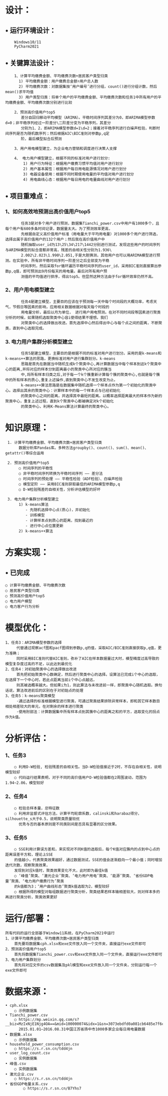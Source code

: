 # 设计：
## • 运行环境设计：
        Windows10/11
	    PyCharm2021
## • 关键算法设计：
        1、计算平均缴费金额、平均缴费次数+居民客户类型归类
	      1) 平均缴费金额：用户缴费总金额÷用户总人数
	      2) 平均缴费次数：对数据集按‘用户编号’进行分组，count()进行分组计数，然后mean()求平均值
	      3) 用户类型归类：将单个用户的平均缴费金额、平均缴费次数和任务1中所有用户的平均缴费金额、平均缴费次数分别进行比较
	
	    2、预测高价值用户top5
	       差分自回归移动平均模型（ARIMA）。平稳时间序列其差分为0，即ARIMA模型参数d=0；非平稳序列经过一阶差分\二阶差分变为平稳序列，其差分
	       分别为1、2，即ARIMA模型参数d=1\d=2；接着对平稳序列进行白噪声检验，判断时间序列是否为随机数序列；然后根据AIC\BIC准则对参数p,q定
	       阶，最后模型拟合后预测
      
        3、用户用电模型建立，为企业电力营销和调度进行决策人支撑
	
	    4、 电力用户模型建立，根据不同的标准对用户进行划分:
            1) 用户行为特征：根据用户缴费习惯平均值对用户进行划分	
            2) 用户基本属性：根据用户每日用电能源情况对用户进行划分
	        3) 电器设备使用：根据不同时期使用电量的平均值对用户进行划分
            4) 用电曲线心态：根据用户每日用电的电量曲线对用户进行划分
	       
	

## • 项目重难点：
### 1、如何高效地预测出高价值用户top5
	       任务3是对多个用户进行预测，数据集Tianchi_power.csv中用户有1000多个，且每个用户有600多条时间记录，数据量太大。为了预测效率更高，
	       先根据自定义高价值用户标准（用电量大于平均用电量）对1000多个用户进行筛选，选择出属于高价值用户的132个用户；然后我在高价值用户中
	       随机抽取user_id为13\25\34\217\1442分别进行测试，发现这些用户的时间序列与ARIMA模型的拟合度都非常高，残差的自相关性分别为1.936\
	       2.002\2.023\1.990\2.051,于是大胆猜测，其他用户也可以用ARIMA模型进行预测。在实验中，所有非平稳时间序列一阶差分之后全部变为平稳
	       时间序列，然后采取for循环遍历平稳时间序列的user_id，采用BIC准则直接算出参数p,q值，即可预测出9月份每天的用电量。最后对所有用户预
	       测值的平均值进行排序，得出top5。但显然这种方法由于for循环效率仍然不高。

### 2、用户用电模型建立
	       任务4是建立模型，主要目的应该在于预测每一天中每个时间段的大概功率，考虑天气，节假日等因素的影响，应用相关数据根据对每天每个时段的
	       用电量分析，最后以月为单位， 进行用户用电预测。在对不同时间段等因素进行聚类分析的时候，如果随机选取聚类中心容i使得结果不理想。我们
	       对聚类中心的选择做出改进。首先选择中心然后得出中心与每个点之间的距离，不断聚类，直到中心选取完成。
	   
### 3. 电力用户集群分析模型建立
           任务5是建立模型，主要目的是根据不同的标准对用户进行划分。采用的是k-means和k-means++算法的思路，更换标准对用户进行集群划分。k-means
	       思路是首先在数据当中随机生成k个聚类中心,再计算数据当中每个样本到这k个聚类中心的距离,并将对应的样本分到距离最小的聚类中心所对应的簇当
	       中,将所有样本归类之后,对于每一个k个簇重新计算每个簇的聚类中心,也就是每个簇中的所有样本的质心,重复上述操作,直到聚类中心不发生改变为止。
	       k-means++算法思路是在数据集中随机选择一个样本点作为第一个初始化的聚类中心。选择出其余的聚类中心：计算样本中的每一个样本点与已经初始化
	       的聚类中心之间的距离，并选择其中最短的距离。以概率选择距离最大的样本作为新的聚类中心，重复上述过程，直到k个聚类中心都被确定对k个初始化
	       的聚类中心，利用K-Means算法计算最终的聚类中心。


# 知识原理：
     1. 计算平均缴费金额、平均缴费次数+居民客户类型归类
          数据分析库Pandas库。多种方法groupby()、count()、sum()、mean()、getattr()等综合运用

     2. 预测高价值用户top5
          ○ 时间序列的平稳性
          ○ 非平稳时间序列转换为平稳时间序列 —— 差分法
          ○ 时间序列的预处理 —— 平稳性检验（ADF检验）、白噪声检验 
          ○ 模型定阶 —— 采用BIC准则获取最佳的ARIMA模型参数p,q
          ○ D-W检验残差的自相关性，分析评估模型的好坏
	      
     3. 电力用户集群分析模型建立
          1) k-means算法
             - 先随机选择中心点(质心)，并初始化
             - 训练模型
             - 计算样本点到质心的距离，找到最近的
             - 进行中心点位置更新
          2) k-means++算法
	   	  
# 方案实现：
## • 已完成
	○ 计算平均缴费金额、平均缴费次数	
	○ 居民客户类型归类	
	○ 预测高价值用户top5
	○ 电力用户模型
	○ 电力客户行为分析
		
# 模型优化：
    1、任务3：ARIMA模型参数的选择
         代替通过观察acf图和pacf图得到参数p,q的值，采取AIC/BIC准则直接获取p,q值，更为准确；
	     同时采用BIC准则代替AIC准则，弥补了AIC在样本数据量过大时，模型精度过高导致的模型复杂度过高的不足，以此达到最优化
    2、任务4：对初始聚类中心的选择做出改进
         首先把初始聚类中心数确定，然后进行聚类中心的选择。设算法已完成i个中心的选取，在选择下一个中心时，若此点距离当前i个中心点越远，
	     则其被选概率越大。但如果i为1，则此算法与未改进前一样，即聚类中心随机选取。换句话说，算法改进前后的区别在于对初始点的处理
    3、任务5：k-means聚类模型
         ·通过选择的标准根据模型进行聚类，可通过聚类结果排除异常样本，即和其它样本数目相处相差较大的单元，在对剩余的样本进行聚类
	     ·使用肘部法：计算数据集中所有样本点到其簇中心的距离之和的平方，选取变化的拐点作为k值。


# 分析评估：
### 1、任务3
        ○ 利用D-W检验, 检验残差的自相关性。当D-W检验值接近于2时，不存在自相关性，说明模型较好
	    ○ 代码运行结果表明，对于不同的高价值用户D-W检验值都在2周围波动，范围为1.94~2.06，模型较好
### 2、任务4
        ○ 检验总样本量，总特征数
	    ○ 利用非监督式评估方法，计算平均轮廓系数，calinski和harabaz得分，silhouette_s大于0.5，说明聚类质量较优
	      优秀与否的基本原则是不同类别间是否具有显著的区分效果。
### 3、任务5
        ○ SSE利用计算误方差和，来实现对不同K值的选取后，每个K值对应簇内的点到中心点的距离误差平方和，理论上SSE
	    的值越小，代表聚类效果越好，通过数据测试，SSE的值会逐渐趋向一个最小值；同时增加迭代次数，观察聚类效果，
	    发现到对应k值时，聚类效果变化不大，此时即为最佳k值
	    ○ ‘峰值’聚类、‘激光企业’聚类、‘电力用户用电’聚类、‘能源’聚类、‘省份GDP电量’聚类、‘电力用户缴费行为’聚类
	    的k值都为3；‘用户曲线形态’聚类k值选取为2，模型较好
	    ○ 根据所得的模型对每组数据进行聚类分析，聚类结果若样本输相差较大，则对样本多的再进行聚类分析，聚类效果更好

	
	
	
	
	
	
# 运行/部署：
    所有代码的运行全部基于Window11系统，在PyCharm2021中运行
    1、计算平均缴费金额、平均缴费次数+居民客户类型归类
        首先要将数据集cph.xlsx和exe文件放入同一个文件夹，直接运行exe文件即可
    2、预测高价值用户top5
        首先将数据集Tianchi_power.csv和exe文件放入同一个文件夹，直接运行exe文件即可
    3、电力用户集群划分
        首先将对应文件的csv数据集及pkl模型和exe文件放入同一个文件夹，分别运行每一个exe文件即可
    	
	
	

# 数据来源：
	• cph.xlsx                             
		○ 示例数据集
	• Tianchi_power.csv 
		○ https://mp.weixin.qq.com/s?__biz=MzIxNjE1Njg4OA==&mid=100000074&idx=1&sn=3073ebdfd0a081cb6485e7f6c0e9afc9&chksm=178c1efd20fb97eb04586d0f6757f40eee42170a1d71196762cc33751a25df75adbc5d329821&mpshare=1&scene=23&srcid=0518olygZZCnGt2yLNZkepYU&sharer_sharetime=1652861545327&sharer_shareid=32db0bc2d3c4c22843f068f1a5ea1660#rd
          2015.01.01—2016.08.31中国江苏省扬中市1000多家企业每日用电量数据
    • 数据集.xlsx                             
		○ 示例数据集
    • household_power_consumption.csv
    	○ https://s.r.sn.cn/tdd4jn
    • user_log_count.csv
    	○ 实例数据集
    • 峰值.csv
    	○ 实例数据集
    • 激光企业.csv
    	○ https://s.r.sn.cn/tdd4jn
    • 省份GDP电量关系.csv
	        ○ https://s.r.sn.cn/B7Yhs7

